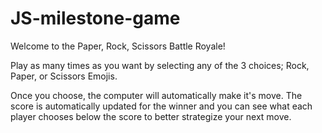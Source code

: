 # JS-milestone-game
Welcome to the Paper, Rock, Scissors Battle Royale!

Play as many times as you want by selecting any of the 3 choices; Rock, Paper, or Scissors Emojis.

Once you choose, the computer will automatically make it's move. The score is automatically updated for the winner and you can see what each player chooses below the score to better strategize your next move.
